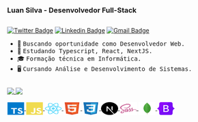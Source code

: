 ### Luan Silva - Desenvolvedor Full-Stack
##
[![Twitter Badge](https://img.shields.io/badge/-@luansilv4e-6633cc?style=flat-square&labelColor=6633cc&logo=twitter&logoColor=white&link=https://twitter.com/luansilv4e)](https://twitter.com/luansilv4e) 
[![Linkedin Badge](https://img.shields.io/badge/-Luan%20Silva-6633cc?style=flat-square&logo=Linkedin&logoColor=white&link=https://www.linkedin.com/in/luansilvae/)](https://www.linkedin.com/in/luansilvae/) 
[![Gmail Badge](https://img.shields.io/badge/-luansilvae27@gmail.com-6633cc?style=flat-square&logo=Gmail&logoColor=white&link=mailto:launsilvae27@gmail.com)](mailto:luansilvae27@gmail.com)

- 💼 <samp>Buscando oportunidade como Desenvolvedor Web.
- 📝 <samp>Estudando Typescript, React, NextJS.
- 🎓 <samp>Formação técnica em Informática.
- 🖥 <samp>Cursando Análise e Desenvolvimento de Sistemas.

##

<div align="left">
<a href="https://github.com/luansilvae" />
  
  <img align="top" src="https://github-readme-stats-gamma-beige.vercel.app/api/top-langs/?username=luansilvae&theme=omni" />
  <img align="top" src="https://github-readme-stats.vercel.app/api?username=luansilvae&show_icons=true&count_private=true&theme=omni" />
</div>
  
 <div style="display: inline_block"><br/>
    <img align="center" alt="Luan-Ts" height="30" width="40" src="https://raw.githubusercontent.com/devicons/devicon/master/icons/typescript/typescript-plain.svg">
    <img align="center" alt="Luan-Js" height="30" width="40" src="https://raw.githubusercontent.com/devicons/devicon/master/icons/javascript/javascript-plain.svg">
    <img align="center" alt="Luan-React" height="30" width="40" src="https://raw.githubusercontent.com/devicons/devicon/master/icons/react/react-original.svg">
    <img align="center" alt="Luan-HTML" height="30" width="40" src="https://raw.githubusercontent.com/devicons/devicon/master/icons/html5/html5-original.svg">
    <img align="center" alt="Luan-CSS" height="30" width="40" src="https://raw.githubusercontent.com/devicons/devicon/master/icons/css3/css3-original.svg">
    <img align="center" alt="Luan-CSS" height="30" width="40" src="https://raw.githubusercontent.com/devicons/devicon/master/icons/nextjs/nextjs-original.svg">
    <img align="center" alt="Luan-CSS" height="30" width="40" src="https://raw.githubusercontent.com/devicons/devicon/master/icons/sass/sass-original.svg">
   <img align="center" alt="Luan-CSS" height="30" width="40" src="https://raw.githubusercontent.com/devicons/devicon/master/icons/mongodb/mongodb-original.svg">
   <img align="center" alt="Luan-CSS" height="30" width="40" src="https://raw.githubusercontent.com/devicons/devicon/master/icons/bootstrap/bootstrap-original.svg">
</div>
